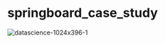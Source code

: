 # springboard_case_study
![datascience-1024x396-1](https://github.com/binayakhadka/springboard_case_study/assets/26478973/64f71f0f-976a-4cae-8f45-773b07db25cd)
